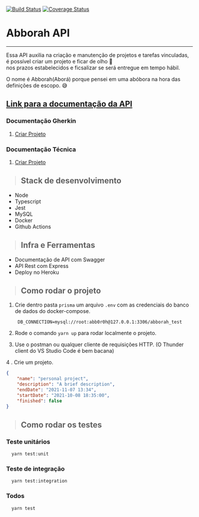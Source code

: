 [![Build Status](https://github.com/marcossaore/abborah.svg?branch=master)](https://github.com/marcossaore/abborah)
[![Coverage Status](https://coveralls.io/repos/github/marcossaore/abborah/badge.svg)](https://coveralls.io/github/marcossaore/abborah)

# **Abborah API**

---
Essa API auxilia na criação e manutenção de projetos e tarefas vinculadas, é possível criar um projeto e ficar de olho 👀  
nos prazos estabelecidos e ficsalizar se será entregue em tempo hábil.

O nome é Abborah(Aborá) porque pensei em uma abóbora na hora das definições de escopo. 😅


## [**Link para a documentação da API**](https://abborah.herokuapp.com/api-docs)

### Documentação Gherkin

1. [Criar Projeto](./requirements/add-project.feature)

### Documentação Técnica

1. [Criar Projeto](./requirements/add-project.readme)


> ## Stack de desenvolvimento

* Node
* Typescript
* Jest
* MySQL
* Docker
* Github Actions


> ## Infra e Ferramentas

* Documentação de API com Swagger
* API Rest com Express
* Deploy no Heroku


> ## Como rodar o projeto

1. Crie dentro pasta `prisma` um arquivo `.env` com as credenciais do banco de dados do docker-compose.

        DB_CONNECTION=mysql://root:abb0r0h@127.0.0.1:3306/abborah_test

2. Rode o comando `yarn up` para rodar localmente o projeto.

3. Use o postman ou qualquer cliente de requisições HTTP. (O Thunder client do VS Studio Code é bem bacana)

4 . Crie um projeto.

```json
{
    "name": "personal project",
    "description": "A brief description",
    "endDate": "2021-11-07 13:34",
    "startDate": "2021-10-08 18:35:00", 
    "finished": false
}
```

> ## Como rodar os testes

  ### Teste unitários

      yarn test:unit

  ### Teste de integração

      yarn test:integration

  ### Todos

      yarn test
